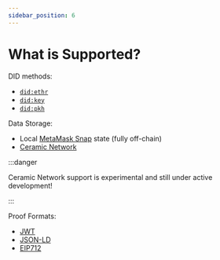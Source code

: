 ```yaml
---
sidebar_position: 6
---
```


# What is Supported?

DID methods:

- [`did:ethr`](https://github.com/decentralized-identity/ethr-did-resolver/blob/master/doc/did-method-spec.md)
- [`did:key`](https://w3c-ccg.github.io/did-method-key/)
- [`did:pkh`](https://github.com/w3c-ccg/did-pkh/blob/main/did-pkh-method-draft.md)

Data Storage:

- Local [MetaMask Snap](https://docs.metamask.io/guide/snaps.html) state (fully off-chain)
- [Ceramic Network](https://ceramic.network/)

:::danger

Ceramic Network support is experimental and still under active development!

:::

Proof Formats:

- [JWT](https://www.rfc-editor.org/rfc/rfc7519)
- [JSON-LD](https://w3c.github.io/vc-data-integrity/#proofs)
- [EIP712](https://w3c-ccg.github.io/ethereum-eip712-signature-2021-spec/)
